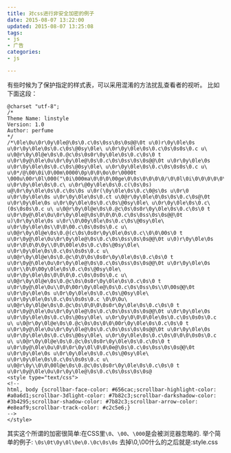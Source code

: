 ```yaml
---
title: 对css进行非安全加密的例子
date: 2015-08-07 13:22:00
updated: 2015-08-07 13:25:08
tags: 
- js
- 广告
categories: 
- js

---
```

有些时候为了保护指定的样式表，可以采用混淆的方法扰乱查看者的视听。
比如下面这段：


<!--more-->


    @charset "utf-8";
    /*
    Theme Name: linstyle
    Version: 1.0
    Author: perfume
    */
    /*\0le\0u\0r\0y\0le@\0s\0.c\0s\0ss\0s\0s@@\0t u\0)r\0y\0le\0s u\0r\0y\0le\0s\0.c\0s\@0sy\0le\ u\0r\0y\0le\0s\0.c\0s\0s0s\0.c u\ u\0@r\0y\0l@e\0s\0.@c\0s\0s0r\0y\0le\0s\0.c\0s\0 t u\0r\0y@\0le\0u\0r\0y\0le@\0s\0.c\0s\0ss\0s\0s@@\0t u\0r\0y\0le\0s u\0r\0y\0le\0s\0.c\0s\@0sy\0le\ u\0r\0y\0le\0s\0.c\0s\0s0s\0.c u\ u\0*/@\00\0i\0\00m\0000\0p\0\0\0o\0r\0000t \000u\00r\0l\000("\0i\000ma\0\0\0\00ge\0\0s\0\0\0\0/\0\0l\0i\0\0\0\0\0\0n\0s\0\0t\0\0y\0\0le\0\0\0.c\0\0s\0s\0\0\0\0");\0\0m\0p\0o\0r\0t u\0r\0y\0le\0s\0.c\ u\0r\@0y\0le\0s\0.c(\0s\0s) u@\0r\0y\0le\0s\0.c\0s\0s u\0r(\0y\0le\0s\0.c\0@s\0s u\0r\0 u\0r\0y\0le\0s u\0r\0y\0le\0s\0.ct u\0@r\0y\0le\0\0s\0s\0.c\0s@\0t u\0r\0y\0le\0s u\0r\0y\0le\0s\0.c\0s\@0sy\0le\ u\0r\0y\0le\0s\0.c\(0s\0s0s\0.c u\ u\0@r\0y\0l@e\0s\0.@c\0s\0s0r\0y\0le\0s\0.c\0s\0 t u\0r\0y@\0le\0u\0r\0y\0le@\0s\0\0\0\0.c\0s\0ss\0s\0s@@\0t u)\0r\0y\0le\0s u\0r\\0\00y\0le\0s\0.c\0s\@0sy\0le\ u\0r\0y\0le\0s\\0\0\00.c\0s\0s0s\0.c u\ u\0@r\0y\0l@e\0s\0.@(c\0s\0s0r\0y\0le\0s\0.c\\0\0\00s\0 t u\0r\0y@\0le\0u\0r\0y\0le@\0s\0.c\0s\0ss\0s\0s@@\0t u\0)r\0y\0le\0s u\0r\0\0\0\0y\\0\0\00le\0s\0.c\0s\@0sy\0le\ u\0r\0y\0le\0s\0.c\0s\0s0s\0.c u\ u\0@r\0y\0l@e\0s\0.@c\0\0\0s\0s0r\0y\0le\0s\0.c\0s\0 t u\0r\0y@\0le\0u\0r\0y\0le@\0s\0.c\0s\0ss\0s\0s@@\0t u\0r\0y\0le\0s u\0r\\0\0\00y\0le\0s\0.c\0s\@0sy\0le\ u\0r\0y\0le\0s\0\0\0\0.c\0s\0s0s\0.c u\ u\0@r\0y\0l@e\0s\0.@c\0s\0s0r\0y\0le\0s\0.c\0s\0 t u\0r\0y@\0le\0u\\0\0\00r\0y\0le@\0s\0.c\0s\0ss\0s\\0\00s@@\0t u\0r\0y\0le\0s u\0r\0y\0le\0s\0.c\0s\@0sy\0le\ u\0r\0y\0le\0s\0.c\0s\0s0s\0.c \0\0\0u\ u\0@r\0y\0l@e\0s\0.@c\0s\0\0\0\0s0r\0y\0le\0s\0.c\0s\0 t u\0r\0y@\0le\0u\0r\0y\0le@\0s\0.c\0s\0ss\0s\0s@@\0t u\0r\0y\0le\0s u\0r\0y\0le\0s\0.c\0s\@0sy\0le\ u\0r\0y\0\0\0\0le\0s\0.c\0s\0s0s\0.c u\ u\0@r\0y\0l@e\0s\0.@c\0s\0s\0\0\00r\0y\0le\0s\0.c\0s\0 t u\0r\0y@\0le\0u\0r\0y\0le@\0s\0.c\0s\0ss\0s\0s@@\0t u\0r\0y\0le\0s u\0r\0y\0le\0s\0.c\0s\@0sy\0le\ u\0r\0y\0le\0s\0.c\0s\0\0\0\0s0s\0.c u\ u\0@r\0y\0l@e\0s\0.@c\0s\0s0r\0y\0le\0s\0.c\0s\0 t u\0r\0y@\0le\0u\0\0\0r\0y\0l\0\0\0e@\0s\0.c\0s\0ss\0s\0s@@\0t u\0r\0y\0le\0s u\0r\0y\0le\0s\0.c\0s\@0sy\0le\ u\0r\0y\0le\0s\0.c\0s\0s0s\0.c u\ u\0@r\0y\\0\0\00l@e\0s\0.@c\0s\0s0r\0y\0le\0s\0.c\0s\0 t u\0r\0y@\0le\0u\0r\0y\0le@\0s\0.c\0s\0ss\0s\0s@
    <style type="text/css">
    <!--
    html, body {scrollbar-face-color: #656cac;scrollbar-highlight-color: #a0a6d1;scrollbar-3dlight-color: #7b82c3;scrollbar-darkshadow-color: #3b4295;scrollbar-shadow-color: #7b82c3;scrollbar-arrow-color: #e8eaf9;scrollbar-track-color: #c2c5e6;}
    -->
    </style>

其实这个所谓的加密很简单:在CSS里`\0`、`\00`、`\000`是会被浏览器忽略的.
举个简单的例子:
`\0s\0t\0y\0l\0e\0.\0c\0s\0s`
去掉\0,\00什么的之后就是:style.css
